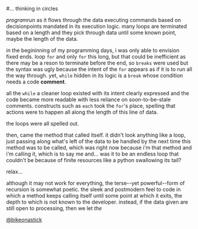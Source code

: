 #... thinking in circles

_programrun_ as it flows through the data executing commands based on
decisionpoints mandated in its execution logic. many loops are terminated
based on a length and they pick through data until some known point, maybe the
length of the data. 

in the begininning of my programming days, i was only able to envision fixed
ends. loop `for` and only `for` this long, but that could be inefficient as there
may be a reson to terminate before the end, so `breaks` were used but the syntax
was ugly because the intent of the `for` appears as if it is to run all the way
through. yet, `while` hidden in its logic is a `break` whose condition needs a code
__comment__. 

all the `while` a cleaner loop existed with its intent clearly
expressed and the code became more readable with less reliance on
soon-to-be-stale comments. constructs such as `each` took the `for`'s place,
spelling that actions were to happen all along the length of this line of
data.

the loops were all spelled out.

then, came the method that called itself. it didn't look anything like a loop,
just passing along what's left of the data to be handled by the next time this
method was to be called, which was right now because i'm that method and i'm
calling it, which is to say me and... was it to be an endless loop that couldn't
be because of finite resources like a python swallowing its tail?

relax... 

although it may not work for everything, the terse--yet powerful--form of
recursion is somewhat poetic. the sleek and postmodern feel to code in which a
method keeps calling itself until some point at which it exits, the depth to
which is not known to the developer. instead, if the data given are still
open to processing, then we let _the_




[@bikeonastick](https://twitter.com/bikeonastick)
